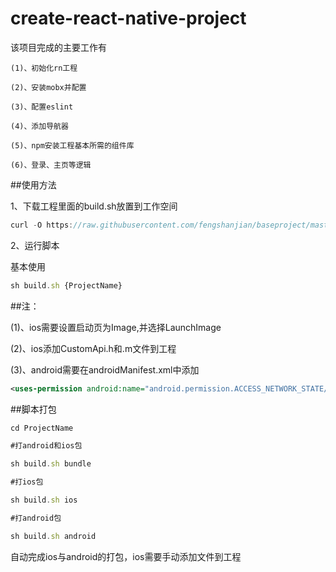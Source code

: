 # create-react-native-project


该项目完成的主要工作有

```
(1)、初始化rn工程

(2)、安装mobx并配置

(3)、配置eslint

(4)、添加导航器

(5)、npm安装工程基本所需的组件库

(6)、登录、主页等逻辑
```

##使用方法

1、下载工程里面的build.sh放置到工作空间

```js
curl -O https://raw.githubusercontent.com/fengshanjian/baseproject/master/build.sh

```

2、运行脚本


基本使用

```js
sh build.sh {ProjectName}

```

##注：

(1)、ios需要设置启动页为Image,并选择LaunchImage

(2)、ios添加CustomApi.h和.m文件到工程

(3)、android需要在androidManifest.xml中添加

```xml
<uses-permission android:name="android.permission.ACCESS_NETWORK_STATE/>
```



##脚本打包

```js
cd ProjectName

#打android和ios包

sh build.sh bundle  

#打ios包

sh build.sh ios

#打android包

sh build.sh android

```

自动完成ios与android的打包，ios需要手动添加文件到工程




